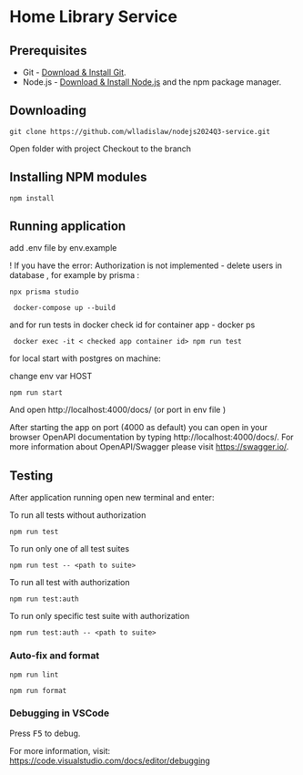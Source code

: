 # Home Library Service

## Prerequisites

- Git - [Download & Install Git](https://git-scm.com/downloads).
- Node.js - [Download & Install Node.js](https://nodejs.org/en/download/) and the npm package manager.

## Downloading

```
git clone https://github.com/wlladislaw/nodejs2024Q3-service.git
```

Open folder with project
Checkout to the branch

## Installing NPM modules

```
npm install
```

## Running application

add .env file by env.example

! If you have the error: Authorization is not implemented - delete users in database , for example by prisma :

```
npx prisma studio
```

```
 docker-compose up --build
```

and for run tests in docker check id for container app - docker ps

```
 docker exec -it < checked app container id> npm run test
```

for local start with postgres on machine:

change env var HOST

```
npm run start
```

And open http://localhost:4000/docs/ (or port in env file )

After starting the app on port (4000 as default) you can open
in your browser OpenAPI documentation by typing http://localhost:4000/docs/.
For more information about OpenAPI/Swagger please visit https://swagger.io/.

## Testing

After application running open new terminal and enter:

To run all tests without authorization

```
npm run test
```

To run only one of all test suites

```
npm run test -- <path to suite>
```

To run all test with authorization

```
npm run test:auth
```

To run only specific test suite with authorization

```
npm run test:auth -- <path to suite>
```

### Auto-fix and format

```
npm run lint
```

```
npm run format
```

### Debugging in VSCode

Press <kbd>F5</kbd> to debug.

For more information, visit: https://code.visualstudio.com/docs/editor/debugging
